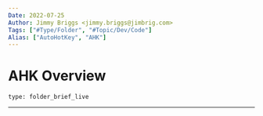 ```yaml
---
Date: 2022-07-25
Author: Jimmy Briggs <jimmy.briggs@jimbrig.com>
Tags: ["#Type/Folder", "#Topic/Dev/Code"]
Alias: ["AutoHotKey", "AHK"]
---
```


# AHK Overview

 
```ccard
type: folder_brief_live
```
 

***
